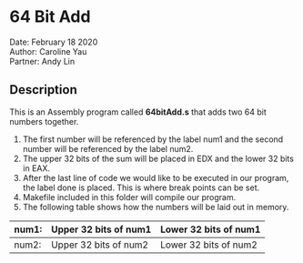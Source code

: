 # 64 Bit Add
Date: February 18 2020  
Author: Caroline Yau  
Partner: Andy Lin  

## Description
This is an Assembly program called **64bitAdd.s** that adds two 64 bit numbers together.
1.	The first number will be referenced by the label num1 and the second number will be referenced by the label num2.
2.	The upper 32 bits of the sum will be placed in EDX and the lower 32 bits in EAX.
3.	After the last line of code we would like to be executed in our program, the label done is placed. This is where break points can be set. 
4.	Makefile included in this folder will compile our program.
5.	The following table shows how the numbers will be laid out in memory.

num1: | Upper 32 bits of num1 | Lower 32 bits of num1
---|---|--- 
num2: | Upper 32 bits of num2 | Lower 32 bits of num2